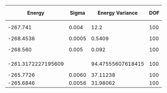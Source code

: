 | Energy             | Sigma  | Energy Variance   | DOF | Method                                | Data Repository |
|--------------------|--------|-------------------|-----|---------------------------------------|-----------------|
| -267.741           | 0.004  | 12.2              | 100 | VMC with fermions (flux+neel+Jastrow) |                 |
| -268.4538          | 0.0005 | 0.5409            | 100 | RNN                                   |                 |
| -268.560           | 0.005  | 0.092             | 100 | RNN + translational symmetry          |                 |
| -261.3172227195609 |        | 94.47555607618415 | 100 | DMRG (bond dimension = 80)            |                 |
| -265.7726          | 0.0060 | 37.11238          | 100 | RBM (alpha = 1)                       |                 |
| -265.6846          | 0.0056 | 31.98062          | 100 | Jastrow baseline                      |                 |
